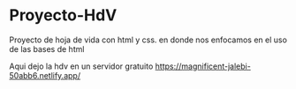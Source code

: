 # Proyecto-HdV
Proyecto de hoja de vida con html y css. en donde nos enfocamos en el uso de las bases de html

Aqui dejo la hdv en un servidor gratuito 
https://magnificent-jalebi-50abb6.netlify.app/
